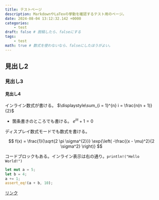 ```yaml
---
title: テストページ
description: MarkdownやLaTexの挙動を確認するテスト用のページ。
date: 2024-08-04 13:12:32.142 +0000
categories:
    - test
draft: false # 脱稿したら、falseにする
tags:
    - test
math: true # 数式を使わないなら、falseにしたほうがよい。
---
```


## 見出し2

### 見出し3

#### 見出し4

インライン数式が書ける。 $\displaystyle\sum_{i = 1}^{n} i = \frac{n(n + 1)}{2}$

* 箇条書きのところでも書ける。 $e^{i \pi} + 1 = 0$

ディスプレイ数式モードでも数式を書ける。

$$
f(x) = \frac{1}{\sqrt{2 \pi \sigma^{2}}} \exp{\left( -\frac{(x - \mu)^2}{2 \sigma^2} \right)}
$$

コードブロックもある。インライン表示は右の通り。`println!("Hello World!")`

```rust
let mut a = 5;
let b = 4;
a += 1;
assert_eq!(a + b, 10);
```

[リンク](https://github.com/naut3/naut3.github.io)
